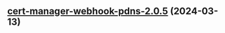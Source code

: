 

## [cert-manager-webhook-pdns-2.0.5](https://github.com/cyr-ius/truenas-charts/compare/cert-manager-webhook-pdns-2.0.4...cert-manager-webhook-pdns-2.0.5) (2024-03-13)

